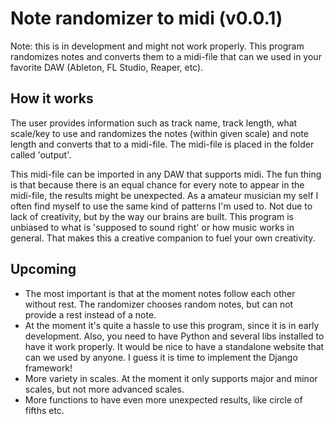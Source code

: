 # Note randomizer to midi (v0.0.1)

Note: this is in development and might not work properly.
This program randomizes notes and converts them to a midi-file that can we used in your favorite DAW (Ableton, FL Studio, Reaper, etc).


## How it works

The user provides information such as track name, track length, what scale/key to use and randomizes the notes (within given scale) 
and note length and converts that to a midi-file. The midi-file is placed in the folder called 'output'.

This midi-file can be imported in any DAW that supports midi. The fun thing is that because there is an equal chance for every note to appear
in the midi-file, the results might be unexpected. As a amateur musician my self I often find myself to use the same kind of patterns I'm used to.
Not due to lack of creativity, but by the way our brains are built. This program is unbiased to what is 'supposed to sound right' or how music works
in general. That makes this a creative companion to fuel your own creativity.


## Upcoming

* The most important is that at the moment notes follow each other without rest. The randomizer chooses random notes, but can not provide
a rest instead of a note.
* At the moment it's quite a hassle to use this program, since it is in early development. Also, you need to have Python and several libs
installed to have it work properly. It would be nice to have a standalone website that can we used by anyone. I guess it is time to 
implement the Django framework!
* More variety in scales. At the moment it only supports major and minor scales, but not more advanced scales.
* More functions to have even more unexpected results, like circle of fifths etc.
